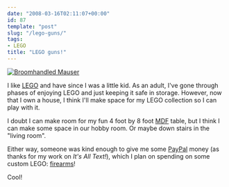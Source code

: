 ```yaml
---
date: "2008-03-16T02:11:07+00:00"
id: 87
template: "post"
slug: "/lego-guns/"
tags:
- LEGO
title: "LEGO guns!"
---
```


[![Broomhandled
Mauser](C96_black.gif)](http://brickarms.com/Toys/weapons/C96.aspx)

I like [LEGO](http://lego.com/) and have since I was a little kid. As an
adult, I've gone through phases of enjoying LEGO and just keeping it safe in
storage. However, now that I own a house, I think I'll make space for my LEGO
collection so I can play with it.

I doubt I can make room for my fun 4 foot by 8 foot
[MDF](http://en.wikipedia.org/wiki/Medium-density_fibreboard) table, but I
think I can make some space in our hobby room. Or maybe down stairs in the
"living room".

Either way, someone was kind enough to give me some
[PayPal](http://paypal.me/holtje/5.99) money (as thanks for my work on _It's
All Text!_), which I plan on spending on some custom LEGO:
[firearms](http://brickarms.com/)!

Cool!
